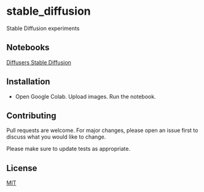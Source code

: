 # stable_diffusion

Stable Diffusion experiments

## Notebooks

[Diffusers Stable Diffusion](https://github.com/vornitier/stable_diffusion/blob/main/diffusers_stable_diffusion.ipynb)

## Installation

- Open Google Colab. Upload images. Run the notebook.

##  Contributing

Pull requests are welcome. For major changes, please open an issue first to discuss what you would like to change.

Please make sure to update tests as appropriate.


## License
[MIT](https://github.com/vornitier/stable_diffusion/blob/main/LICENSE)
